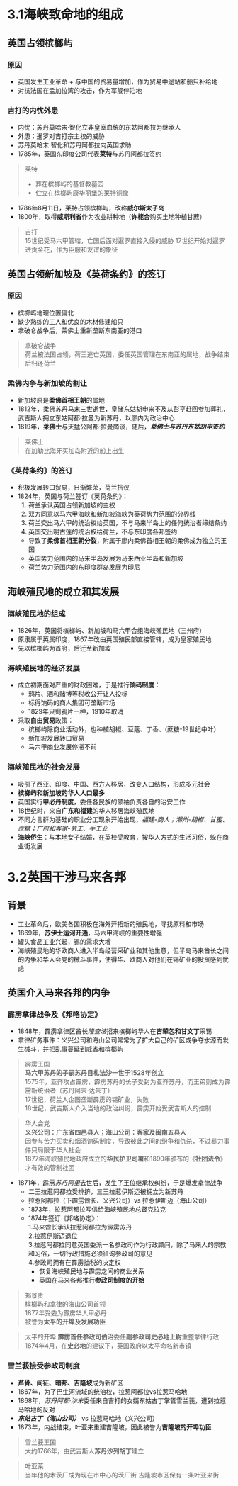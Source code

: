 # 3.1海峡致命地的组成
  
## 英国占领槟榔屿
  
### 原因  
* 英国发生工业革命 + 与中国的贸易量增加，作为贸易中途站和船只补给地
* 对抗法国在孟加拉湾的攻击，作为军舰停泊地
  
### 吉打的内忧外患
* 内忧：苏丹莫哈末·智化立非皇室血统的东姑阿都拉为继承人
* 外患：暹罗对吉打宗主权的威胁
 * 苏丹莫哈末·智化和苏丹阿都拉向英国求助
 * 1785年，英国东印度公司代表**莱特**与苏丹阿都拉签约
 > 莱特   
 > * 葬在槟榔屿的基督教墓园  
 > * 伫立在槟榔屿康华丽堡的莱特铜像
* 1786年8月11日，莱特占领槟榔屿，改称**威尔斯太子岛**
* 1800年，取得**威斯利省**作为农业耕种地（**许栳合**购买土地种植甘蔗）
> 吉打   
> 15世纪受马六甲管辖，亡国后面对暹罗直接入侵的威胁
> 17世纪开始对暹罗进贡金花，作为臣服和友谊的象征

## 英国占领新加坡及《英荷条约》的签订
 
### 原因
* 槟榔屿地理位置偏北
* 缺少熟练的工人和优良的木材修建船只
* 拿破仑战争后，莱佛士重新垄断东南亚的港口
> 拿破仑战争  
> 荷兰被法国占领，荷王逃亡英国，委任英国管理在东南亚的属地，战争结束后归还荷兰  

### 柔佛内争与新加坡的割让
* 新加坡原是**柔佛首相王朝**的属地
* 1812年，柔佛苏丹马末三世逝世，皇储东姑胡申来不及从彭亨赶回参加葬礼，武吉斯人拥立东姑阿都·拉曼为新苏丹，以廖内为政治中心
* 1819年，**莱佛士**与天猛公阿都·拉曼商谈，随后，***莱佛士与苏丹东姑胡申签约***
> 莱佛士  
> 在加勒比海牙买加岛附近的船上出生

### 《英荷条约》的签订
* 积极发展转口贸易，日渐繁荣，荷兰抗议
* 1824年，英国与荷兰签订《英荷条约》：
  1. 荷兰承认英国占领新加坡的主权
  2. 双方同意以马六甲海峡和新加坡海峡为英荷势力范围的分界线
  3. 荷兰交出马六甲的统治权给英国，不与马来半岛上的任何统治者缔结条约
  4. 英国交出明古莲的统治权给荷兰，不与东印度各邦签约
   * 导致了**柔佛首相王朝分裂**，附属于廖内柔佛首相王朝的柔佛成为独立的王国
   * 英国势力范围内的马来半岛发展为马来西亚半岛和新加坡
   * 荷兰势力范围内的东印度群岛发展为印尼

## 海峡殖民地的成立和其发展

### 海峡殖民地的组成
* 1826年，英国将槟榔屿、新加坡和马六甲合组海峡殖民地（三州府）
* 原隶属于英属印度，1867年改由英国殖民部直接管辖，成为皇家殖民地
* 先以槟榔屿为首府，后迁至新加坡

### 海峡殖民地的经济发展
* 成立初期面对严重的财政困难，于是推行**饷码制度**：
  * 鸦片、酒和赌博等税收公开让人投标
  * 标得饷码的商人集团可垄断市场
  * 1829年只剩鸦片一种，1910年取消
* 采取**自由贸易**政策：
  * 槟榔屿除商业活动外，也种植胡椒、豆蔻、丁香、(蔗糖-19世纪中叶）
  * 新加坡发展转口贸易
  * 马六甲商业发展停滞不前

### 海峡殖民地的社会发展
* 吸引了西亚、印度、中国、西方人移居，改变人口结构，形成多元社会
* **槟榔屿和新加坡的华人人口最多**
* 英国实行**甲必丹制度**，委任各民族的领袖负责各自的治安工作
* 18世纪时，来自**广东和福建**的华人移居海峡殖民地
* 不同方言群为基础的职业分工现象开始出现，*福建-商人；潮州-胡椒、甘蜜、蔗糖；广府和客家-劳工、手工业*
* **海峡侨生**：与本地女子结婚，在英校受教育，按华人方式的生活习俗，躲在商业街发展

# 3.2英国干涉马来各邦

## 背景
* 工业革命后，欧美各国积极在海外开拓新的殖民地，寻找原料和市场
* 1869年，**苏伊士运河开通**，马六甲海峡的重要性增强
* 罐头食品工业兴起，锡的需求大增
* 海峡殖民地的华欧商人进入半岛经营采矿业和其他生意，但半岛马来酋长之间的内争和华人会党的械斗事件，使得华、欧商人对他们在锡矿业的投资感到忧虑

## 英国介入马来各邦的内争

### 霹雳拿律战争及《邦咯协定》
* 1848年，霹雳拿律区酋长*隆查法*招来槟榔屿华人在**吉辇包和甘文丁**采锡
* 拿律矿务事件：义兴公司和海山公司常常为了扩大自己的矿区或争夺水源而发生械斗，并把乱事蔓延到威省和槟榔屿
> 霹雳王国  
> **马六甲苏丹的子嗣苏丹目札法沙一世于1528年创立**  
> 1575年，亚齐攻占霹雳，霹雳苏丹的长子受封为亚齐苏丹，而王弟则成为霹雳新统治者（苏丹阿末·达朱丁）  
> 17世纪，荷兰人企图垄断霹雳的锡矿业，失败  
> 18世纪，武吉斯人介入当地的政治纠纷，霹雳开始受武吉斯人的控制  

> 华人会党  
> **义兴公司：广东省四邑县人；海山公司：客家及闽南五县人**  
> 因参与苦力买卖和烟酒饷码制度，导致彼此之间的纷争和仇杀，不过暴力事件只局限于华人社会  
> 1877年海峡殖民地政府成立的**华民护卫司署**和1890年颁布的《**社团法令**》才有效的管制社团  

* 1871年，霹雳*苏丹阿里*去世后，发生了王位继承权纠纷，于是爆发拿律战争
  * 二王拉惹阿都拉受排挤，三王拉惹伊斯迈被拥立为新苏丹
  * 拉惹阿都拉（下霹雳酋长、义兴公司）vs 拉惹伊斯迈（海山公司）
  * 1873年，拉惹阿都拉写信给海峡殖民地总督克拉克
  * 1874年签订《邦咯协定》：  
    1.马来酋长承认拉惹阿都拉为霹雳苏丹  
    2.拉惹伊斯迈退位  
    3.拉惹阿都拉同意英国委派一名参政司作为行政顾问，除了马来人的宗教和习俗，一切行政措施必须征询参政司的意见  
    4.参政司拥有在霹雳抽税的决定权  
    * 恢复海峡殖民地与霹雳之间的商业关系  
    * 英国在马来各邦推行**参政司制度的开始**  

>  郑景贵  
> 槟榔屿和拿律的海山公司首领  
> 1877年受委为霹雳华人甲必丹  
> 被誉为**太平的开埠及发展功臣**

> 太平的开埠
> **霹雳首任参政司伯治**委任**副参政司史必地上尉**重整拿律行政  
> 1874年4月，在**史必地**的建议下，英国政府以太平命名新市镇  

### 雪兰莪接受参政司制度
* **芦骨、间征、暗邦、吉隆坡**成为新矿区
* 1867年，为了巴生河流域的统治权，拉惹阿都拉vs拉惹马哈地
* 1868年，*苏丹阿都·沙末*委任来自吉打的女婿东姑古丁掌管雪兰莪，遭到拉惹马哈地的反对
* ***东姑古丁（海山公司）*** vs 拉惹马哈地（义兴公司）
* 1873年，内战结束，叶亚来重建吉隆坡，因此被誉为**吉隆坡的开埠功臣**

> 雪兰莪王国  
> 大约1766年，由武吉斯人**苏丹沙列胡丁**建立

> 叶亚莱  
> 当年他的木茨厂成为现在市中心的茨厂街
> 吉隆坡市区保有一条叶亚来街
